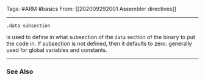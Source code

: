 Tags: #ARM #basics 
From: [[202009292001 Assembler directives]]

---
```
.data subsection
``` 
is used to define in what subsection of the `data` section of the binary to put the code in. 
If subsection is not defined, then it defaults to zero.
generally used for global variables and constants.

---
### See Also